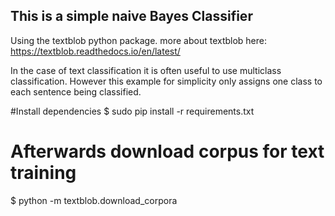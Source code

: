 ## This is a simple naive Bayes Classifier
Using the textblob python package. more about textblob here: https://textblob.readthedocs.io/en/latest/

In the case of text classification it is often useful to use multiclass classification. 
However this example for simplicity only assigns one class to each sentence being classified.

#Install dependencies
 $ sudo pip install -r requirements.txt
 
# Afterwards download corpus for text training
$ python -m textblob.download_corpora

